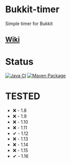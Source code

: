 # Bukkit-timer
Simple timer for Bukkit

## [Wiki](https://github.com/CheeseGrinder/bukkit-timer/wiki)

# Status

[![Java CI](https://github.com/CheeseGrinder/bukkit-timer/actions/workflows/maven.yml/badge.svg)](https://github.com/CheeseGrinder/bukkit-timer/actions/workflows/maven.yml)
[![Maven Package](https://github.com/CheeseGrinder/bukkit-timer/actions/workflows/maven-publish.yml/badge.svg)](https://github.com/CheeseGrinder/bukkit-timer/actions/workflows/maven-publish.yml)

# TESTED
- ❌ - 1.8
- ❌ - 1.9
- ❌ - 1.10
- ❌ - 1.11
- ✔ - 1.12
- ❌ - 1.13
- ❌ - 1.14
- ❌ - 1.15
- ✔ - 1.16
